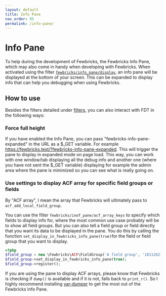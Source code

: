 ```yaml
---
layout: default
title: Info Pane
nav_order: 95
permalink: /info-pane/
---
```


# Info Pane
To help during the development of Fewbricks, the Fewbricks Info Pane, which may also come in handy when developing with Fewbricks. When activated using the filter [`fewbricks/info_pane/display`](/filters/), an info pane will be displayed at the bottom of your screen. This can be expanded to display info that can help you debugging when using Fewbricks.

## How to use
Besides the filters detailed under [filters](filters/filters.md), you can also interact with FDT in the following ways:

### Force full height
If you have enabled the Info Pane, you can pass "fewbricks-info-pane-expanded" in the URL as a $_GET variable. For example https://fewbricks.test/?fewbricks-info-pane-expanded. This will trigger the pane to display in expanded mode on page load. This way, you can work with one window/tab displaying all the debug info and another one (where you have not sent the $_GET variable) displaying for example the admin area where the pane is minimized so you can see what is really going on.

### Use settings to display ACF array for specific field groups or fields
By "ACF array", I mean the array that Fewbricks will ultimately pass to `acf_add_local_field_group`.

You can use the filter `fewbricks/inof_pane/acf_array_keys` to specify which fields to display info for, where the most common use case probably will be to show all field groups. But you can also tell a field group or field directly that you want its data to be displayed in the pane. You do this by calling the function `set_display_in_fewbricks_info_pane(true)`for the field or field group that you want to display.

```php
<?php
$field_group = new \Fewbricks\ACF\FieldGroup('A field group', '1811262137a');
$field_group->set_display_in_fewbricks_info_pane(true);
$field_group->register();
```

If you are using the pane to display ACF arrays, please know that Fewbricks is checking if `dump()` is available and if it is not, falls back to `print_r()`. So I highly recommend installing [var-dumper](https://packagist.org/packages/symfony/var-dumper) to get the most out of the Fewbricks Info Pane.



